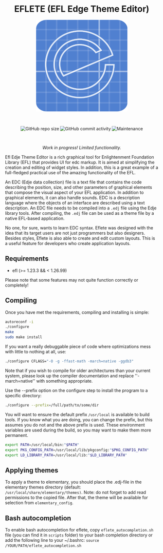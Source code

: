 <h1 align="center">EFLETE (EFL Edge Theme Editor)</h1>

<p align="center">
  <img src="./data/images/eflete.svg" width="300" height="300" border="0"></>
</p>

<br/>
<p align="center">
  <img alt="GitHub repo size" src="https://img.shields.io/github/repo-size/dimmus/eflete?style=for-the-badge">
  <img alt="GitHub commit activity" src="https://img.shields.io/github/commit-activity/w/dimmus/eflete?style=for-the-badge">
  <img alt="Maintenance" src="https://img.shields.io/maintenance/yes/2022?style=for-the-badge">
</p>
<br/>

<p align="center">
  <i>Work in progress! Limited functionality.</i>
</p>

Efl Edje Theme Editor is a rich graphical tool for Enlightenment Foundation Library (EFL) that provides UI for edc markup. It is aimed at simplifying the creation and editing of widget styles. In addition, this is a great example of a full-fledged practical use of the amazing functionality of the EFL.

An EDC (Edje data collection) file is a text file that contains the code describing the position, size, and other parameters of graphical elements that compose the visual aspect of your EFL application. In addition to graphical elements, it can also handle sounds. EDC is a description language where the objects of an interface are described using a text description. An EDC file needs to be compiled into a `.edj` file using the Edje library tools. After compiling, the `.edj` file can be used as a theme file by a native EFL-based application.

No one, for sure, wants to learn EDC syntax. Eflete was designed with the idea that its target users are not just programmers but also designers. Besides styles, Eflete is also able to create and edit custom layouts. This is a useful feature for developers who create application layouts.

## Requirements

   * efl (>= 1.23.3 && < 1.26.99)

Please note that some features may not quite function correctly or
completely!

## Compiling

Once you have met the requirements, compiling and installing is simple:
```sh
autoreconf -i
./configure
make
sudo make install
```
If you want a really debuggable piece of code where optimizations mess with little to nothing at all, use:
```sh
./configure CFLAGS="-O -g -ffast-math -march=native -ggdb3"
```
Note that if you wish to compile for older architectures than your current system, please look up the compiler documentation and replace ''-march=native'' with something appropriate.

Use the --prefix option on the configure step to install the program to a specific directory:
```sh
./configure --prefix=/full/path/to/some/dir
```
You will want to ensure the default prefix `/usr/local` is available to build tools. If you know what you are doing, you can change the prefix, but this assumes you do not and the above prefix is used. These environment variables are used during the build, so you may want to make them more permanent.
```sh
export PATH=/usr/local/bin:"$PATH"
export PKG_CONFIG_PATH=/usr/local/lib/pkgconfig:"$PKG_CONFIG_PATH"
export LD_LIBRARY_PATH=/usr/local/lib:"$LD_LIBRARY_PATH"
```
## Applying themes

To apply a theme to elementary, you should place the .edj-file in the elementary themes directory (default: `/usr/local/share/elementary/themes)`. Note: do not forget to add read permissions to the copied file. After that, the theme will be available for selection from `elementary_config`.

## Bash autocompletion

To enable bash autocompletion for eflete, copy `eflete_autocompletion.sh` file (you can find it in `scripts` folder) to your
bash completion directory or add the following line to your ~/.bashrc:
`source /YOUR/PATH/eflete_autocompletion.sh`

